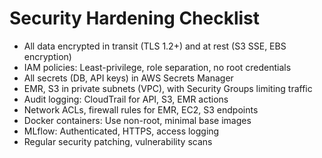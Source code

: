 # Security Hardening Checklist

- All data encrypted in transit (TLS 1.2+) and at rest (S3 SSE, EBS encryption)
- IAM policies: Least-privilege, role separation, no root credentials
- All secrets (DB, API keys) in AWS Secrets Manager
- EMR, S3 in private subnets (VPC), with Security Groups limiting traffic
- Audit logging: CloudTrail for API, S3, EMR actions
- Network ACLs, firewall rules for EMR, EC2, S3 endpoints
- Docker containers: Use non-root, minimal base images
- MLflow: Authenticated, HTTPS, access logging
- Regular security patching, vulnerability scans